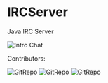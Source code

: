 IRCServer
=========

Java IRC Server

![Intro Chat](http://i130.photobucket.com/albums/p247/pmareke/server1.jpg)

Contributors:

![GitRepo](https://github.com/nlozanoarguelles)
![GitRepo](https://github.com/odarriba)
![GitRepo](https://github.com/pmareke)
